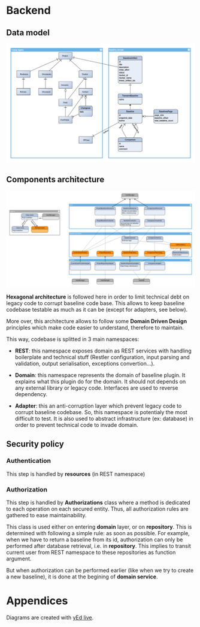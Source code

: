 # Backend

## Data model

![Data model](data_model.png)

## Components architecture

![Components architecture](backend_architecture.png)

**Hexagonal architecture** is followed here in order to limit technical debt on legacy code to corrupt baseline code base. This allows to keep baseline codebase testable as much as it can be (except for adapters, see below).

More over, this architecture allows to follow some **Domain Driven Design** principles which make code easier to understand, therefore to maintain.

This way, codebase is splitted in 3 main namespaces:

- **REST**: this namespace exposes domain as REST services with handling boilerplate and technical stuff (Restler configuration, input parsing and validation, output serialisation, exceptions convertion...).

- **Domain**: this namespace represents the domain of baseline plugin. It explains what this plugin do for the domain. It should not depends on any external library or legacy code. Interfaces are used to reverse dependency.

- **Adapter**: this an anti-corruption layer which prevent legacy code to corrupt baseline codebase. So, this namespace is potentialy the most difficult to test. It is also used to abstract infrastructure (ex: database) in order to prevent technical code to invade domain.


## Security policy

### Authentication

This step is handled by **resources** (in REST namespace)

### Authorization

This step is handled by **Authorizations** class where a method is dedicated to each operation on each secured entity. Thus, all authorization rules are gathered to ease maintainability.

This class is used either on entering **domain** layer, or on **repository**.
This is determined with following a simple rule: as soon as possible.
For example, when we have to return a baseline from its id, authorization can only be performed after database retrieval, i.e. in **repository**.
This implies to transit current user from REST namespace to these repositories as function argument.

But when authorization can be performed earlier (like when we try to create a new baseline), it is done at the begining of **domain service**.

# Appendices
Diagrams are created with [yEd live](https://www.yworks.com/yed-live/).
